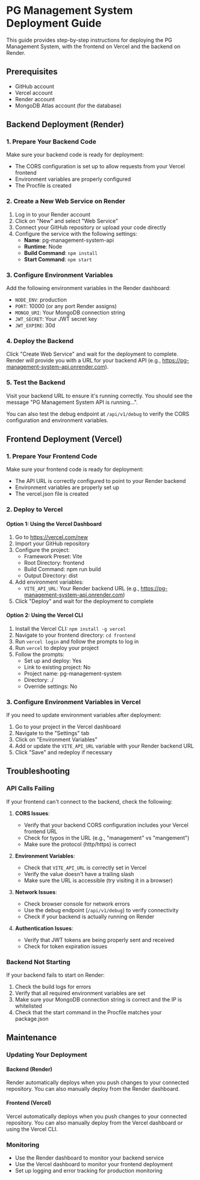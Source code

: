 # PG Management System Deployment Guide

This guide provides step-by-step instructions for deploying the PG Management System, with the frontend on Vercel and the backend on Render.

## Prerequisites

- GitHub account
- Vercel account
- Render account
- MongoDB Atlas account (for the database)

## Backend Deployment (Render)

### 1. Prepare Your Backend Code

Make sure your backend code is ready for deployment:

- The CORS configuration is set up to allow requests from your Vercel frontend
- Environment variables are properly configured
- The Procfile is created

### 2. Create a New Web Service on Render

1. Log in to your Render account
2. Click on "New" and select "Web Service"
3. Connect your GitHub repository or upload your code directly
4. Configure the service with the following settings:
   - **Name**: pg-management-system-api
   - **Runtime**: Node
   - **Build Command**: `npm install`
   - **Start Command**: `npm start`

### 3. Configure Environment Variables

Add the following environment variables in the Render dashboard:

- `NODE_ENV`: production
- `PORT`: 10000 (or any port Render assigns)
- `MONGO_URI`: Your MongoDB connection string
- `JWT_SECRET`: Your JWT secret key
- `JWT_EXPIRE`: 30d

### 4. Deploy the Backend

Click "Create Web Service" and wait for the deployment to complete. Render will provide you with a URL for your backend API (e.g., https://pg-management-system-api.onrender.com).

### 5. Test the Backend

Visit your backend URL to ensure it's running correctly. You should see the message "PG Management System API is running...".

You can also test the debug endpoint at `/api/v1/debug` to verify the CORS configuration and environment variables.

## Frontend Deployment (Vercel)

### 1. Prepare Your Frontend Code

Make sure your frontend code is ready for deployment:

- The API URL is correctly configured to point to your Render backend
- Environment variables are properly set up
- The vercel.json file is created

### 2. Deploy to Vercel

#### Option 1: Using the Vercel Dashboard

1. Go to https://vercel.com/new
2. Import your GitHub repository
3. Configure the project:
   - Framework Preset: Vite
   - Root Directory: frontend
   - Build Command: npm run build
   - Output Directory: dist
4. Add environment variables:
   - `VITE_API_URL`: Your Render backend URL (e.g., https://pg-management-system-api.onrender.com)
5. Click "Deploy" and wait for the deployment to complete

#### Option 2: Using the Vercel CLI

1. Install the Vercel CLI: `npm install -g vercel`
2. Navigate to your frontend directory: `cd frontend`
3. Run `vercel login` and follow the prompts to log in
4. Run `vercel` to deploy your project
5. Follow the prompts:
   - Set up and deploy: Yes
   - Link to existing project: No
   - Project name: pg-management-system
   - Directory: ./
   - Override settings: No

### 3. Configure Environment Variables in Vercel

If you need to update environment variables after deployment:

1. Go to your project in the Vercel dashboard
2. Navigate to the "Settings" tab
3. Click on "Environment Variables"
4. Add or update the `VITE_API_URL` variable with your Render backend URL
5. Click "Save" and redeploy if necessary

## Troubleshooting

### API Calls Failing

If your frontend can't connect to the backend, check the following:

1. **CORS Issues**: 
   - Verify that your backend CORS configuration includes your Vercel frontend URL
   - Check for typos in the URL (e.g., "management" vs "mangement")
   - Make sure the protocol (http/https) is correct

2. **Environment Variables**:
   - Check that `VITE_API_URL` is correctly set in Vercel
   - Verify the value doesn't have a trailing slash
   - Make sure the URL is accessible (try visiting it in a browser)

3. **Network Issues**:
   - Check browser console for network errors
   - Use the debug endpoint (`/api/v1/debug`) to verify connectivity
   - Check if your backend is actually running on Render

4. **Authentication Issues**:
   - Verify that JWT tokens are being properly sent and received
   - Check for token expiration issues

### Backend Not Starting

If your backend fails to start on Render:

1. Check the build logs for errors
2. Verify that all required environment variables are set
3. Make sure your MongoDB connection string is correct and the IP is whitelisted
4. Check that the start command in the Procfile matches your package.json

## Maintenance

### Updating Your Deployment

#### Backend (Render)

Render automatically deploys when you push changes to your connected repository. You can also manually deploy from the Render dashboard.

#### Frontend (Vercel)

Vercel automatically deploys when you push changes to your connected repository. You can also manually deploy from the Vercel dashboard or using the Vercel CLI.

### Monitoring

- Use the Render dashboard to monitor your backend service
- Use the Vercel dashboard to monitor your frontend deployment
- Set up logging and error tracking for production monitoring
